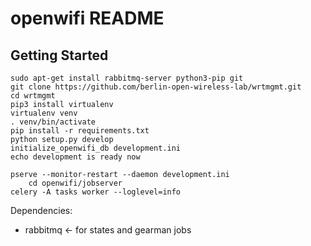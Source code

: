 openwifi README
==================

Getting Started
---------------

    sudo apt-get install rabbitmq-server python3-pip git
    git clone https://github.com/berlin-open-wireless-lab/wrtmgmt.git
    cd wrtmgmt
    pip3 install virtualenv
    virtualenv venv
    . venv/bin/activate
    pip install -r requirements.txt
    python setup.py develop
    initialize_openwifi_db development.ini
    echo development is ready now
  
    pserve --monitor-restart --daemon development.ini
		cd openwifi/jobserver 
    celery -A tasks worker --loglevel=info

Dependencies:
- rabbitmq <- for states and gearman jobs

